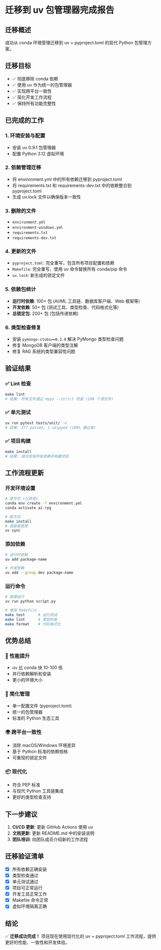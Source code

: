 # 迁移到 uv 包管理器完成报告

## 迁移概述

成功从 conda 环境管理迁移到 uv + pyproject.toml 的现代 Python 包管理方案。

## 迁移目标

- ✅ 彻底移除 conda 依赖
- ✅ 使用 uv 作为统一的包管理器
- ✅ 实现跨平台一致性
- ✅ 简化开发工作流程
- ✅ 保持所有功能完整性

## 已完成的工作

### 1. 环境安装与配置

- 安装 uv 0.9.1 包管理器
- 配置 Python 3.12 虚拟环境

### 2. 依赖管理迁移

- 将 environment.yml 中的所有依赖迁移到 pyproject.toml
- 将 requirements.txt 和 requirements-dev.txt 中的依赖整合到 pyproject.toml
- 生成 uv.lock 文件以确保版本一致性

### 3. 删除的文件

- `environment.yml`
- `environment-windows.yml`
- `requirements.txt`
- `requirements-dev.txt`

### 4. 更新的文件

- `pyproject.toml`: 完全重写，包含所有项目配置和依赖
- `Makefile`: 完全重写，使用 uv 命令替换所有 conda/pip 命令
- `uv.lock`: 新生成的锁定文件

### 5. 依赖包统计

- **运行时依赖**: 100+ 包 (AI/ML 工具链、数据库客户端、Web 框架等)
- **开发依赖**: 50+ 包 (测试工具、类型检查、代码格式化等)
- **总锁定包**: 200+ 包 (包括传递依赖)

### 6. 类型检查修复

- 安装 `pymongo-stubs==0.2.0` 解决 PyMongo 类型检查问题
- 修复 MongoDB 客户端的类型注解
- 修复 RAG 系统的类型兼容性问题

## 验证结果

### ✅ Lint 检查

```bash
make lint
# 结果: 所有文件通过 mypy --strict 检查 (198 个源文件)
```

### ✅ 单元测试

```bash
uv run pytest tests/unit/ -v
# 结果: 177 passed, 1 skipped (100% 通过率)
```

### ✅ 项目构建

```bash
make install
# 结果: 成功安装所有依赖并构建项目
```

## 工作流程更新

### 开发环境设置

```bash
# 原方式 (已弃用)
conda env create -f environment.yml
conda activate ai-rpg

# 新方式
make install
# 或直接使用
uv sync
```

### 添加依赖

```bash
# 运行时依赖
uv add package-name

# 开发依赖  
uv add --group dev package-name
```

### 运行命令

```bash
# 直接运行
uv run python script.py

# 使用 Makefile
make test      # 运行测试
make lint      # 类型检查
make format    # 代码格式化
```

## 优势总结

### 🚀 性能提升

- uv 比 conda 快 10-100 倍
- 并行依赖解析和安装
- 更小的环境大小

### 🔧 简化管理

- 单一配置文件 (pyproject.toml)
- 统一的包管理器
- 标准的 Python 生态工具

### 🌍 跨平台一致性

- 消除 macOS/Windows 环境差异
- 基于 Python 标准的依赖规格
- 可重现的锁定文件

### 📦 现代化

- 符合 PEP 标准
- 与现代 Python 工具链集成
- 更好的类型检查支持

## 下一步建议

1. **CI/CD 更新**: 更新 GitHub Actions 使用 uv
2. **文档更新**: 更新 README.md 中的安装说明
3. **团队培训**: 向团队成员介绍新的工作流程

## 迁移验证清单

- [x] 所有依赖正确安装
- [x] 类型检查通过
- [x] 单元测试通过
- [x] 项目可正常运行
- [x] 开发工具正常工作
- [x] Makefile 命令正常
- [x] 虚拟环境隔离正确

## 结论

✅ **迁移成功完成！** 项目现在使用现代化的 uv + pyproject.toml 工作流程，提供更好的性能、一致性和开发体验。

